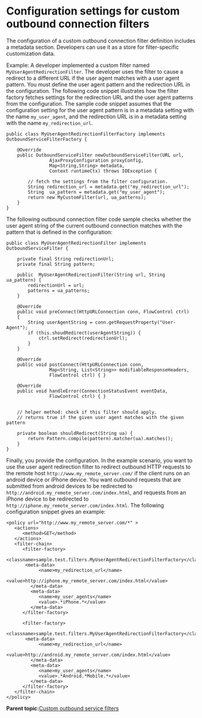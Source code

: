 # Configuration settings for custom outbound connection filters 

The configuration of a custom outbound connection filter definition includes a metadata section. Developers can use it as a store for filter-specific customization data.

Example: A developer implemented a custom filter named `MyUserAgentRedirectionFilter`. The developer uses the filter to cause a redirect to a different URL if the user agent matches with a user agent pattern. You must define the user agent pattern and the redirection URL in the configuration. The following code snippet illustrates how the filter factory fetches settings for the redirection URL and the user agent patterns from the configuration. The sample code snippet assumes that the configuration setting for the user agent pattern is in a metadata setting with the name `my_user_agent`, and the redirection URL is in a metadata setting with the name `my_redirection_url`.

```
public class MyUserAgentRedirectionFilterFactory implements OutboundServiceFilterFactory {
    
    @Override
    public OutboundServiceFilter newOutboundServiceFilter(URL url,  
                AjaxProxyConfiguration proxyConfig,
                Map<String,String> metadata, 
                Context runtimeCtx) throws IOException {

        // fetch the settings from the filter configuration.
        String redirection_url = metadata.get("my_redirection_url");
        String  ua_pattern = metadata.get("my_user_agent");        
        return new MyCustomFilter(url, ua_patterns);
    }
}
```

The following outbound connection filter code sample checks whether the user agent string of the current outbound connection matches with the pattern that is defined in the configuration:

```
public class MyUserAgentRedirectionFilter implements OutboundServiceFilter {

    private final String redirectionUrl;
    private final String pattern;

    public  MyUserAgentRedirectionFilter(String url, String ua_pattern) {
        redirectionUrl = url;
        patterns = ua_patterns;
    }

    @Override
    public void preConnect(HttpURLConnection conn, FlowControl ctrl) 
    {
        String userAgentString = conn.getRequestProperty("User-Agent");
        if (this.shoudRedirect(userAgentString)) {
            ctrl.setRedirect(redirectionUrl);
        }
    }
    
    @Override
    public void postConnect(HttpURLConnection conn,
                Map<String, List<String>> modifiableResponseHeaders,
                FlowControl ctrl) { }            

    @Override
    public void handleError(ConnectionStatusEvent eventData, 
                FlowControl ctrl) { }


    // helper method: check if this filter should apply.
    // returns true if the given user agent matches with the given pattern

    private boolean shouldRedirect(String ua) {        
        return Pattern.compile(pattern).matcher(ua).matches();
    }
}
```

Finally, you provide the configuration. In the example scenario, you want to use the user agent redirection filter to redirect outbound HTTP requests to the remote host `http://www.my_remote_server.com/` if the client runs on an android device or iPhone device. You want outbound requests that are submitted from android devices to be redirected to `http://android.my_remote_server.com/index.html`, and requests from an iPhone device to be redirected to `http://iphone.my_remote_server.com/index.html`. The following configuration snippet gives an example:

```
<policy url="http://www.my_remote_server.com/*" >
   <actions>
      <method>GET</method>
   </actions>
   <filter-chain>
      <filter-factory>                    
         <classname>sample.test.filters.MyUserAgentRedirectionFilterFactory</classname>
       <meta-data>
            <name>my_redirection_url</name>
            <value>http://iphone.my_remote_server.com/index.html</value>
         </meta-data>
         <meta-data>
            <name>my_user_agents</name>
            <value>.*iPhone.*</value>
         </meta-data>
      </filter-factory>

      <filter-factory>                    
         <classname>sample.test.filters.MyUserAgentRedirectionFilterFactory</classname>
       <meta-data>
            <name>my_redirection_url</name>
            <value>http://android.my_remote_server.com/index.html</value>
         </meta-data>
         <meta-data>
            <name>my_user_agents</name>
            <value>.*Android.*Mobile.*</value>
         </meta-data>
      </filter-factory>
   </filter-chain>
</policy>
```

**Parent topic:**[Custom outbound service filters ](../dev-portlet/outbhttp_cust_srvc_filtrs.md)

